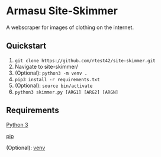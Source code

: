 # Armasu Site-Skimmer
A webscraper for images of clothing on the internet.

## Quickstart
1. ```git clone https://github.com/rtest42/site-skimmer.git```
2. Navigate to site-skimmer/
3. (Optional): ```python3 -m venv .```
4. ```pip3 install -r requirements.txt```
5. (Optional): ```source bin/activate```
6. ```python3 skimmer.py [ARG1] [ARG2] [ARGN]```

## Requirements
[Python 3](https://www.python.org/downloads/)

[pip](https://docs.python.org/3/installing/index.html)

(Optional): [venv](https://packaging.python.org/en/latest/tutorials/installing-packages/#creating-virtual-environments)
